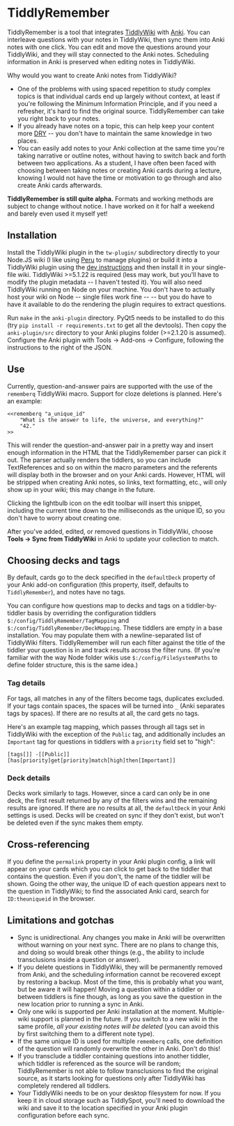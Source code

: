 # TiddlyRemember

TiddlyRemember is a tool that integrates [TiddlyWiki][] with [Anki][].
You can interleave questions with your notes in TiddlyWiki,
    then sync them into Anki notes with one click.
You can edit and move the questions around your TiddlyWiki,
    and they will stay connected to the Anki notes.
Scheduling information in Anki is preserved when editing notes in TiddlyWiki.

Why would you want to create Anki notes from TiddlyWiki?

* One of the problems with using spaced repetition to study complex topics
  is that individual cards end up largely without context,
  at least if you're following the Minimum Information Principle,
  and if you need a refresher, it's hard to find the original source.
  TiddlyRemember can take you right back to your notes.
* If you already have notes on a topic,
  this can help keep your content more [DRY][] --
  you don't have to maintain the same knowledge in two places.
* You can easily add notes to your Anki collection
  at the same time you're taking narrative or outline notes,
  without having to switch back and forth between two applications.
  As a student, I have often been faced with
  choosing between taking notes or creating Anki cards during a lecture,
  knowing I would not have the time or motivation to go through
  and also create Anki cards afterwards.

**TiddlyRemember is still quite alpha.**
Formats and working methods are subject to change without notice.
I have worked on it for half a weekend and barely even used it myself yet!

[TiddlyWiki]: https://tiddlywiki.com/
[Anki]: https://apps.ankiweb.net
[DRY]: https://github.com/buildinspace/peru


## Installation

Install the TiddlyWiki plugin in the `tw-plugin/` subdirectory
    directly to your Node.JS wiki
    (I like using [Peru][] to manage plugins)
    or build it into a TiddlyWiki plugin using the [dev instructions][]
    and then install it in your single-file wiki.
TiddlyWiki >=5.1.22 is required
    (less may work, but you'll have to modify the plugin metadata -- I haven't tested it).
You will also need TiddlyWiki running on Node on your machine.
You don't have to actually host your wiki on Node --
    single files work fine --
    -- but you do have to have it available to do the rendering
    the plugin requires to extract questions.

Run `make` in the `anki-plugin` directory.
PyQt5 needs to be installed to do this
    (try `pip install -r requirements.txt` to get all the devtools).
Then copy the `anki-plugin/src` directory
    to your Anki plugins folder (>=2.1.20 is assumed).
Configure the Anki plugin with Tools -> Add-ons -> Configure,
    following the instructions to the right of the JSON.

[Peru]: https://github.com/buildinspace/peru
[dev instructions]: https://tiddlywiki.com/dev/#Developing%20plugins%20using%20Node.js%20and%20GitHub


## Use

Currently, question-and-answer pairs are supported
    with the use of the `rememberq` TiddlyWiki macro.
Support for cloze deletions is planned.
Here's an example:

```
<<rememberq "a_unique_id"
    "What is the answer to life, the universe, and everything?"
    "42."
>>
```

This will render the question-and-answer pair in a pretty way
    and insert enough information in the HTML
    that the TiddlyRemember parser can pick it out.
The parser actually renders the tiddlers,
    so you can include TextReferences and so on within the macro parameters
    and the referents will display both in the browser and on your Anki cards.
However, HTML will be stripped when creating Anki notes,
    so links, text formatting, etc., will only show up in your wiki;
    this may change in the future.

Clicking the lightbulb icon on the edit toolbar
    will insert this snippet,
    including the current time down to the milliseconds as the unique ID,
    so you don't have to worry about creating one.

After you've added, edited, or removed questions in TiddlyWiki,
    choose **Tools -> Sync from TiddlyWiki** in Anki
    to update your collection to match.


## Choosing decks and tags

By default, cards go to the deck specified in the `defaultDeck` property
    of your Anki add-on configuration
    (this property, itself, defaults to `TiddlyRemember`),
and notes have no tags.

You can configure how questions map to decks and tags
    on a tiddler-by-tiddler basis
    by overriding the configuration tiddlers
    `$:/config/TiddlyRemember/TagMapping`
    and `$:/config/TiddlyRemember/DeckMapping`.
These tiddlers are empty in a base installation.
You may populate them with a newline-separated list of TiddlyWiki filters.
TiddlyRemember will run each filter
    against the title of the tiddler your question is in
    and track results across the filter runs.
(If you're familiar with the way Node folder wikis
 use `$:/config/FileSystemPaths` to define folder structure,
 this is the same idea.)

### Tag details

For tags, all matches in any of the filters become tags,
    duplicates excluded.
If your tags contain spaces, the spaces will be turned into `_`
    (Anki separates tags by spaces).
If there are no results at all, the card gets no tags.

Here's an example tag mapping,
    which passes through all tags set in TiddlyWiki
    with the exception of the `Public` tag,
    and additionally includes an `Important` tag
    for questions in tiddlers with a `priority` field set to "high":

```
[tags[]] -[[Public]]
[has[priority]get[priority]match[high]then[Important]]
```


### Deck details

Decks work similarly to tags.
However, since a card can only be in one deck,
    the first result returned by any of the filters wins
    and the remaining results are ignored.
If there are no results at all,
    the `defaultDeck` in your Anki settings is used.
Decks will be created on sync if they don't exist,
    but won't be deleted even if the sync makes them empty.


## Cross-referencing

If you define the `permalink` property in your Anki plugin config,
    a link will appear on your cards
    which you can click to get back to the tiddler that contains the question.
Even if you don't, the name of the tiddler will be shown.
Going the other way,
    the unique ID of each question appears next to the question in TiddlyWiki;
    to find the associated Anki card,
    search for `ID:theuniqueid` in the browser.


## Limitations and gotchas

* Sync is unidirectional.
  Any changes you make in Anki will be overwritten without warning on your next sync.
  There are no plans to change this, and doing so would break other things
  (e.g., the ability to include transclusions inside a question or answer).
* If you delete questions in TiddlyWiki,
  they will be permanently removed from Anki,
  and the scheduling information cannot be recovered except by restoring a backup.
  Most of the time, this is probably what you want,
  but be aware it will happen!
  Moving a question within a tiddler or between tiddlers is fine though,
  as long as you save the question in the new location
  prior to running a sync in Anki.
* Only one wiki is supported per Anki installation at the moment.
  Multiple-wiki support is planned in the future.
  If you switch to a new wiki in the same profile,
  *all your existing notes will be deleted*
  (you can avoid this by first switching them to a different note type).
* If the same unique ID is used for multiple `rememberq` calls,
  one definition of the question will randomly overwrite the other in Anki.
  Don't do this!
* If you transclude a tiddler containing questions into another tiddler,
  which tiddler is referenced as the source will be random;
  TiddlyRemember is not able to follow transclusions to find the original source,
  as it starts looking for questions
  only after TiddlyWiki has completely rendered all tiddlers.
* Your TiddlyWiki needs to be on your desktop filesystem for now.
  If you keep it in cloud storage such as TiddlySpot,
  you'll need to download the wiki
  and save it to the location specified in your Anki plugin configuration
  before each sync.
